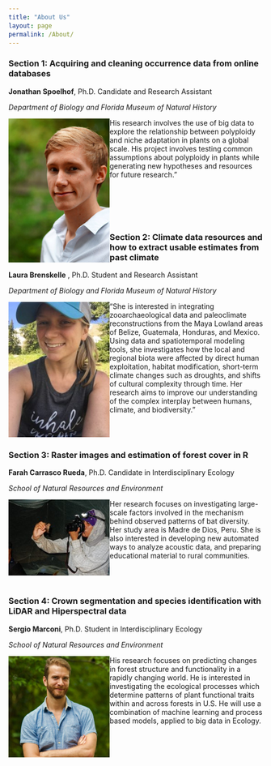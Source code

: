 ```yaml
---
title: "About Us"
layout: page
permalink: /About/
---
```


### Section 1: Acquiring and cleaning occurrence data from online databases

**Jonathan Spoelhof**, Ph.D. Candidate and Research Assistant

*Department of Biology and Florida Museum of Natural History*

<img align="left" src="./figures/Spoelhof.jpg" alt="Drawing" width="200px;"/> His research involves the use of big data to explore the relationship between polyploidy and niche adaptation in plants on a global scale. His project involves testing common assumptions about polyploidy in plants while generating new hypotheses and resources for future research.”

<br><br>
<br><br>

### Section 2: Climate data resources and how to extract usable estimates from past climate

**Laura Brenskelle** , Ph.D. Student and Research Assistant

*Department of Biology and Florida Museum of Natural History*

<img align="left" src="./figures/Laura.jpg" alt="Drawing" width="200px;"/> “She is interested in integrating zooarchaeological data and paleoclimate reconstructions from the Maya Lowland areas of Belize, Guatemala, Honduras, and Mexico. Using data and spatiotemporal modeling tools, she investigates how the local and regional biota were affected by direct human exploitation, habitat modification, short-term climate changes such as droughts, and shifts of cultural complexity through time. Her research aims to improve our understanding of the complex interplay between humans, climate, and biodiversity.”

<br><br>

### Section 3: Raster images and estimation of forest cover in R

**Farah Carrasco Rueda**, Ph.D. Candidate in Interdisciplinary Ecology

*School of Natural Resources and Environment*

<img align="left" src="figures/Farah.jpg" alt="Drawing" width="200px;"/> Her research focuses on investigating large-scale factors involved in the mechanism behind  observed patterns of bat diversity. Her study area is Madre de Dios, Peru. She is also interested in developing new automated ways to analyze acoustic data, and preparing educational material  to rural communities.

<br><br>

### Section 4: Crown segmentation  and species identification with LiDAR and Hiperspectral data

**Sergio Marconi**, Ph.D. Student in Interdisciplinary Ecology

*School of Natural Resources and Environment*

<img align="left" src="figures/Sergio.jpg" alt="Drawing" width="200px;"/> His research focuses on predicting changes in forest structure and functionality in a rapidly changing world. He is interested in investigating the ecological processes which determine patterns of plant functional traits within and across  forests in  U.S. He will use a combination of machine learning and process based models, applied to big data in Ecology.
